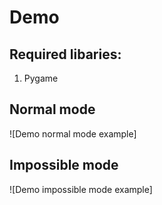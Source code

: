 # Demo

## Required libaries:
1. Pygame

## Normal mode
![Demo normal mode example]

## Impossible mode
![Demo impossible mode example]